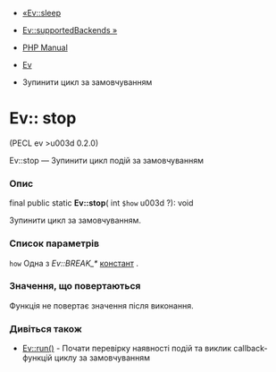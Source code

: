 - [«Ev::sleep](ev.sleep.md)
- [Ev::supportedBackends »](ev.supportedbackends.md)

- [PHP Manual](index.md)
- [Ev](class.ev.md)
- Зупинити цикл за замовчуванням

# Ev:: stop

(PECL ev \>u003d 0.2.0)

Ev::stop — Зупинити цикл подій за замовчуванням

### Опис

final public static **Ev::stop**( int `$how` u003d ?): void

Зупинити цикл за замовчуванням.

### Список параметрів

`how`
Одна з *Ev::BREAK\_\**
[констант](class.ev.md#ev.constants.break-flags) .

### Значення, що повертаються

Функція не повертає значення після виконання.

### Дивіться також

- [Ev::run()](ev.run.md) - Почати перевірку наявності подій та виклик
callback-функцій циклу за замовчуванням
